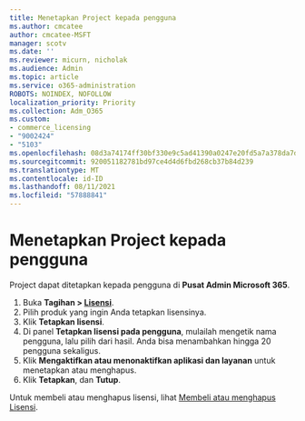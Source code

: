 ```yaml
---
title: Menetapkan Project kepada pengguna
ms.author: cmcatee
author: cmcatee-MSFT
manager: scotv
ms.date: ''
ms.reviewer: micurn, nicholak
ms.audience: Admin
ms.topic: article
ms.service: o365-administration
ROBOTS: NOINDEX, NOFOLLOW
localization_priority: Priority
ms.collection: Adm_O365
ms.custom:
- commerce_licensing
- "9002424"
- "5103"
ms.openlocfilehash: 08d3a74174ff30bf330e9c5ad41390a0247e20fd5a7a378da7d5f2a5905b2c86
ms.sourcegitcommit: 920051182781bd97ce4d4d6fbd268cb37b84d239
ms.translationtype: MT
ms.contentlocale: id-ID
ms.lasthandoff: 08/11/2021
ms.locfileid: "57888841"
---
```

# <a name="assign-project-to-users"></a>Menetapkan Project kepada pengguna

Project dapat ditetapkan kepada pengguna di **Pusat Admin Microsoft 365**.

1. Buka **Tagihan > [Lisensi](https://go.microsoft.com/fwlink/p/?linkid=842264)**.
2. Pilih produk yang ingin Anda tetapkan lisensinya.
3. Klik **Tetapkan lisensi**.
4. Di panel **Tetapkan lisensi pada pengguna**, mulailah mengetik nama pengguna, lalu pilih dari hasil. Anda bisa menambahkan hingga 20 pengguna sekaligus.
5. Klik **Mengaktifkan atau menonaktifkan aplikasi dan layanan** untuk menetapkan atau menghapus.
6. Klik **Tetapkan**, dan **Tutup**.

Untuk membeli atau menghapus lisensi, lihat [Membeli atau menghapus Lisensi](https://docs.microsoft.com/microsoft-365/commerce/licenses/buy-licenses#buy-or-remove-licenses-for-your-business-subscription).